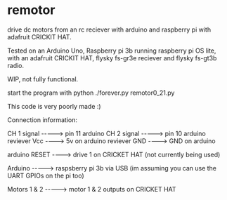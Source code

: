 # remotor
 drive dc motors from an rc reciever with arduino and raspberry pi with adafruit CRICKIT HAT.

Tested on an Arduino Uno, Raspberry pi 3b running raspberry pi OS lite, with an adafruit CRICKIT HAT, flysky fs-gr3e reciever and flysky fs-gt3b radio.

WIP, not fully functional.

start the program with 
python ./forever.py remotor0_21.py

This code is very poorly made :)

Connection information:

CH 1 signal -----> pin 11 arduino
CH 2 signal -----> pin 10 arduino
reviever Vcc ----> 5v on arduino
reviever GND ----> GND on arduino

arduino RESET ----> drive 1 on CRICKET HAT (not currently being used)

Arduino -----> raspsberry pi 3b via USB (im assuming you can use the UART GPIOs on the pi too)

Motors 1 & 2 -----> motor 1 & 2 outputs on CRICKET HAT




